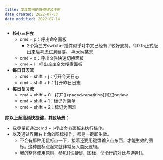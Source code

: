 ```yaml
---
title: 本库常用的快捷键及作用
date created: 2022-07-03
date modified: 2022-07-14
---
```

- **核心三件套**
	- cmd + p：呼出命令面板
		- 2个第三方switcher插件似乎对中文已经有了较好支持，待0.15正式版出来后考虑试用替换。 #todo/某天
	- cmd + o：呼出文件快速切换面板
	- cmd + l：呼出全库全文搜索面板
- **每日日志流**
	- cmd + shift + j：打开今天日志
	- cmd + shift + h：打开昨日日志
- **每日复习流**
	- cmd + shift + 0：打开[[spaced-repetition]]笔记review
	- cmd + shift + 1：标记为简单
	- cmd + shift + 2：标记为困难

**除以上超高频快捷键，其他场景**：

- 我尽量都通过cmd + p呼出命令面板来执行操作。
- 以及通过界面右上角的图标操作，都是一键即生效。
	- 不会有那种用鼠标点一下，接着还要用键盘输入点东西，才能生效的图标。这种图标点起来就非常反人类反逻辑。
	- 我的整体使用原则，参见[[快捷键、图标、命令行的对比与选择]]。
